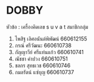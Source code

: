# DOBBY
หัวข้อ : เครื่องคิดเลข s u v a t
สมาชิกกลุ่ม
1. ไพสิฐ เลิศอนันต์พิพัฒน์ 660612155
2. กรณ์ ศรีวัฒนะ 660610738
3. กัญญาวีย์ ศรีแท่นแก้ว 660610741
4. ณัชชา คำปวง 660610751
5. ชลกร สุทธเวช 660610746
6. กมลรัตน์ แซ่บุญ 660610737
